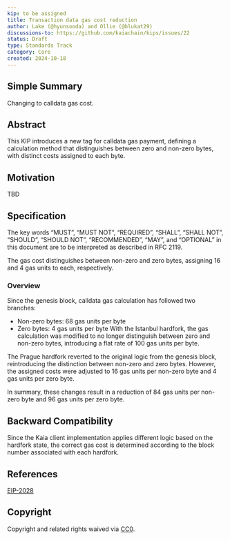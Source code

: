 ```yaml
---
kip: to be assigned
title: Transaction data gas cost reduction
author: Lake (@hyunsooda) and Ollie (@blukat29)
discussions-to: https://github.com/kaiachain/kips/issues/22
status: Draft
type: Standards Track
category: Core
created: 2024-10-18
---
```


## Simple Summary

Changing to calldata gas cost.

## Abstract

This KIP introduces a new tag for calldata gas payment, defining a calculation method that distinguishes between zero and non-zero bytes, with distinct costs assigned to each byte.

## Motivation

TBD

## Specification

The key words “MUST”, “MUST NOT”, “REQUIRED”, “SHALL”, “SHALL NOT”, “SHOULD”, “SHOULD NOT”, “RECOMMENDED”, “MAY”, and “OPTIONAL” in this document are to be interpreted as described in RFC 2119.

The gas cost distinguishes between non-zero and zero bytes, assigning 16 and 4 gas units to each, respectively.

### Overview

Since the genesis block, calldata gas calculation has followed two branches:

- Non-zero bytes: 68 gas units per byte
- Zero bytes: 4 gas units per byte
With the Istanbul hardfork, the gas calculation was modified to no longer distinguish between zero and non-zero bytes, introducing a flat rate of 100 gas units per byte.

The Prague hardfork reverted to the original logic from the genesis block, reintroducing the distinction between non-zero and zero bytes. However, the assigned costs were adjusted to 16 gas units per non-zero byte and 4 gas units per zero byte.

In summary, these changes result in a reduction of 84 gas units per non-zero byte and 96 gas units per zero byte.

## Backward Compatibility

Since the Kaia client implementation applies different logic based on the hardfork state, the correct gas cost is determined according to the block number associated with each hardfork.

## References
[EIP-2028](https://eips.ethereum.org/EIPS/eip-2028)

## Copyright

Copyright and related rights waived via [CC0](https://creativecommons.org/publicdomain/zero/1.0/).

